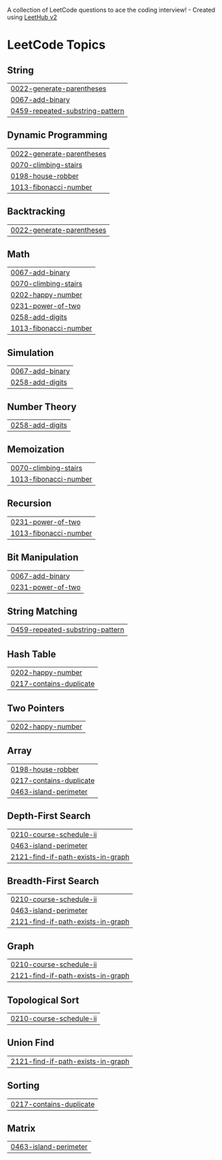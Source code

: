 A collection of LeetCode questions to ace the coding interview! - Created using [LeetHub v2](https://github.com/arunbhardwaj/LeetHub-2.0)
<!---LeetCode Topics Start-->
# LeetCode Topics
## String
|  |
| ------- |
| [0022-generate-parentheses](https://github.com/Kenanmen/A2SV/tree/master/0022-generate-parentheses) |
| [0067-add-binary](https://github.com/Kenanmen/A2SV/tree/master/0067-add-binary) |
| [0459-repeated-substring-pattern](https://github.com/Kenanmen/A2SV/tree/master/0459-repeated-substring-pattern) |
## Dynamic Programming
|  |
| ------- |
| [0022-generate-parentheses](https://github.com/Kenanmen/A2SV/tree/master/0022-generate-parentheses) |
| [0070-climbing-stairs](https://github.com/Kenanmen/A2SV/tree/master/0070-climbing-stairs) |
| [0198-house-robber](https://github.com/Kenanmen/A2SV/tree/master/0198-house-robber) |
| [1013-fibonacci-number](https://github.com/Kenanmen/A2SV/tree/master/1013-fibonacci-number) |
## Backtracking
|  |
| ------- |
| [0022-generate-parentheses](https://github.com/Kenanmen/A2SV/tree/master/0022-generate-parentheses) |
## Math
|  |
| ------- |
| [0067-add-binary](https://github.com/Kenanmen/A2SV/tree/master/0067-add-binary) |
| [0070-climbing-stairs](https://github.com/Kenanmen/A2SV/tree/master/0070-climbing-stairs) |
| [0202-happy-number](https://github.com/Kenanmen/A2SV/tree/master/0202-happy-number) |
| [0231-power-of-two](https://github.com/Kenanmen/A2SV/tree/master/0231-power-of-two) |
| [0258-add-digits](https://github.com/Kenanmen/A2SV/tree/master/0258-add-digits) |
| [1013-fibonacci-number](https://github.com/Kenanmen/A2SV/tree/master/1013-fibonacci-number) |
## Simulation
|  |
| ------- |
| [0067-add-binary](https://github.com/Kenanmen/A2SV/tree/master/0067-add-binary) |
| [0258-add-digits](https://github.com/Kenanmen/A2SV/tree/master/0258-add-digits) |
## Number Theory
|  |
| ------- |
| [0258-add-digits](https://github.com/Kenanmen/A2SV/tree/master/0258-add-digits) |
## Memoization
|  |
| ------- |
| [0070-climbing-stairs](https://github.com/Kenanmen/A2SV/tree/master/0070-climbing-stairs) |
| [1013-fibonacci-number](https://github.com/Kenanmen/A2SV/tree/master/1013-fibonacci-number) |
## Recursion
|  |
| ------- |
| [0231-power-of-two](https://github.com/Kenanmen/A2SV/tree/master/0231-power-of-two) |
| [1013-fibonacci-number](https://github.com/Kenanmen/A2SV/tree/master/1013-fibonacci-number) |
## Bit Manipulation
|  |
| ------- |
| [0067-add-binary](https://github.com/Kenanmen/A2SV/tree/master/0067-add-binary) |
| [0231-power-of-two](https://github.com/Kenanmen/A2SV/tree/master/0231-power-of-two) |
## String Matching
|  |
| ------- |
| [0459-repeated-substring-pattern](https://github.com/Kenanmen/A2SV/tree/master/0459-repeated-substring-pattern) |
## Hash Table
|  |
| ------- |
| [0202-happy-number](https://github.com/Kenanmen/A2SV/tree/master/0202-happy-number) |
| [0217-contains-duplicate](https://github.com/Kenanmen/A2SV/tree/master/0217-contains-duplicate) |
## Two Pointers
|  |
| ------- |
| [0202-happy-number](https://github.com/Kenanmen/A2SV/tree/master/0202-happy-number) |
## Array
|  |
| ------- |
| [0198-house-robber](https://github.com/Kenanmen/A2SV/tree/master/0198-house-robber) |
| [0217-contains-duplicate](https://github.com/Kenanmen/A2SV/tree/master/0217-contains-duplicate) |
| [0463-island-perimeter](https://github.com/Kenanmen/A2SV/tree/master/0463-island-perimeter) |
## Depth-First Search
|  |
| ------- |
| [0210-course-schedule-ii](https://github.com/Kenanmen/A2SV/tree/master/0210-course-schedule-ii) |
| [0463-island-perimeter](https://github.com/Kenanmen/A2SV/tree/master/0463-island-perimeter) |
| [2121-find-if-path-exists-in-graph](https://github.com/Kenanmen/A2SV/tree/master/2121-find-if-path-exists-in-graph) |
## Breadth-First Search
|  |
| ------- |
| [0210-course-schedule-ii](https://github.com/Kenanmen/A2SV/tree/master/0210-course-schedule-ii) |
| [0463-island-perimeter](https://github.com/Kenanmen/A2SV/tree/master/0463-island-perimeter) |
| [2121-find-if-path-exists-in-graph](https://github.com/Kenanmen/A2SV/tree/master/2121-find-if-path-exists-in-graph) |
## Graph
|  |
| ------- |
| [0210-course-schedule-ii](https://github.com/Kenanmen/A2SV/tree/master/0210-course-schedule-ii) |
| [2121-find-if-path-exists-in-graph](https://github.com/Kenanmen/A2SV/tree/master/2121-find-if-path-exists-in-graph) |
## Topological Sort
|  |
| ------- |
| [0210-course-schedule-ii](https://github.com/Kenanmen/A2SV/tree/master/0210-course-schedule-ii) |
## Union Find
|  |
| ------- |
| [2121-find-if-path-exists-in-graph](https://github.com/Kenanmen/A2SV/tree/master/2121-find-if-path-exists-in-graph) |
## Sorting
|  |
| ------- |
| [0217-contains-duplicate](https://github.com/Kenanmen/A2SV/tree/master/0217-contains-duplicate) |
## Matrix
|  |
| ------- |
| [0463-island-perimeter](https://github.com/Kenanmen/A2SV/tree/master/0463-island-perimeter) |
<!---LeetCode Topics End-->